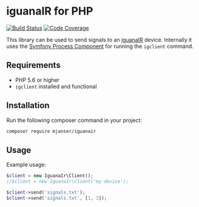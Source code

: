 # iguanaIR for PHP

[![Build Status](https://travis-ci.org/mjanser/php-iguanair.svg?branch=master)](https://travis-ci.org/mjanser/php-iguanair)
[![Code Coverage](https://scrutinizer-ci.com/g/mjanser/php-iguanair/badges/coverage.png?b=master)](https://scrutinizer-ci.com/g/mjanser/php-iguanair/?branch=master)

This library can be used to send signals to an [iguanaIR](https://www.iguanaworks.net/) device.
Internally it uses the [Symfony Process Component](https://symfony.com/doc/current/components/process.html) for running the `igclient` command.

## Requirements

- PHP 5.6 or higher
- `igclient` installed and functional

## Installation

Run the following composer command in your project:

```bash
composer require mjanser/iguanair
```

## Usage

Example usage:

```php
$client = new IguanaIr\Client();
//$client = new IguanaIr\Client('my-device');

$client->send('signals.txt');
$client->send('signals.txt', [1, 3]);
```

